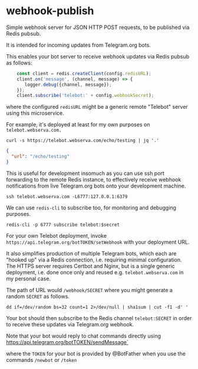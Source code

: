 # webhook-publish

Simple webhook server for JSON HTTP POST requests, to be published via Redis pubsub.

It is intended for incoming updates from Telegram.org bots.

This enables your bot server to receive webhook updates via Redis pubsub as follows:
```javascript
    const client = redis.createClient(config.redisURL);
    client.on('message', (channel, message) => {
       logger.debug({channel, message});
    });
    client.subscribe('telebot:' + config.webhookSecret);
```
where the configured `redisURL` might be a generic remote "Telebot" server using this microservice.

For example, it's deployed at least for my own purposes on `telebot.webserva.com.`

```shell
curl -s https://telebot.webserva.com/echo/testing | jq '.'
```
```json
{
  "url": "/echo/testing"
}
```

This is useful for development insomuch as you can use ssh port forwarding to the remote Redis instance, to effectively receive webhook notifications from live Telegram.org bots onto your development machine.
```shell
ssh telebot.webserva.com -L6777:127.0.0.1:6379
```
We can use `redis-cli` to subscribe too, for monitoring and debugging purposes.
```
redis-cli -p 6777 subscribe telebot:$secret
```

For your own Telebot deployment, invoke `https://api.telegram.org/botTOKEN/setWebhook` with your deployment URL.

It also simplifies production of multiple Telegram bots, which each are "hooked up" via a Redis connection, i.e. requiring minimal configuration. The HTTPS server requires Certbot and Nginx, but is a single generic deployment, i.e. done once only and reused e.g. `telebot.webserva.com` in my personal case.

The path of URL would `/webhook/SECRET` where you might generate a random `SECRET` as follows.

```shell
dd if=/dev/random bs=32 count=1 2>/dev/null | sha1sum | cut -f1 -d' '
```

Your bot should then subscribe to the Redis channel `telebot:SECRET` in order to receive these updates via Telegram.org webhook.

Note that your bot would reply to chat commands directly using https://api.telegram.org/botTOKEN/sendMessage`

where the `TOKEN` for your bot is provided by @BotFather when you use the commands `/newbot` or `/token`
